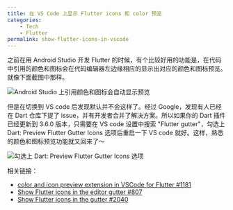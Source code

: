 ```yaml
---
title: 在 VS Code 上显示 Flutter icons 和 color 预览
categories: 
    - Tech
    - Flutter
permalink: show-flutter-icons-in-vscode
---
```


之前在用 Android Studio 开发 Flutter 的时候，有个比较好用的功能是，在代码中引用的颜色和图标会在代码编辑器左边缘相应的显示出对应的颜色和图标预览。就像下面截图中那样。

![Android Studio 上引用颜色和图标会自动显示预览](https://i.loli.net/2019/11/25/fnCoJmHchazSWEZ.png)

但是在切换到 VS code 后发现默认并不会这样了。经过 Google，发现有人已经在 Dart 仓库下提了 issue，并有开发者合并了解决方案。所以如果你的 Dart 插件已经更新到 3.6.0 版本，只需要在 VS code 设置中搜索 "Flutter gutter"，勾选上 Dart: Preview Flutter Gutter Icons 选项后重启一下 VS code 就好。这样，熟悉的颜色和图标预览功能就又回来了～

![勾选上 Dart: Preview Flutter Gutter Icons 选项](https://i.loli.net/2019/11/25/SYA2tmO5QVrP7Z6.png)

相关链接：

- [color and icon preview extension in VSCode for Flutter #1181](https://github.com/Dart-Code/Dart-Code/issues/1181)
- [Show Flutter icons in the editor gutter #807](https://github.com/Dart-Code/Dart-Code/issues/807)
- [Show Flutter icons in the gutter #2040](https://github.com/Dart-Code/Dart-Code/pull/2040)